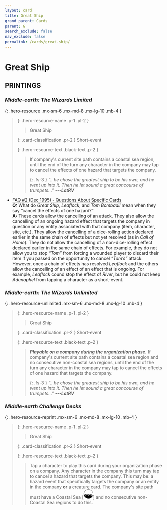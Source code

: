 ```yaml
---
layout: card
title: Great Ship
grand_parent: Cards
parent: G
search_exclude: false
nav_exclude: false
permalink: /cards/great-ship/
---
```


# Great Ship


## PRINTINGS


### _Middle-earth: The Wizards Limited_

{: .hero-resource .mx-sm-6 .mx-md-8 .mx-lg-10 .mb-4 }
> {: .hero-resource-name .p-1 .pl-2 }
> > <div class="card-mp"></div>
> > <div class="card-name">Great Ship</div>
>
> {: .card-classification .pr-2 }
> Short-event
>
> {: .hero-resource-text .black-text .p-2 }
> > If company's current site path contains a coastal sea region, until the end of the turn any character in the company may tap to cancel the effects of one hazard that targets the company. 
> > 
> > {: .fs-3 } 
> > _“...he chose the greatest ship to be his own, and he went up into it. Then he let sound a great concourse of trumpets...”_ ***---&#65279;LotRV*** 
> 

 - [FAQ #2 (Dec 1995) - Questions About Specific Cards](/original/rulings/faq-2/#questions-about-specific-cards)<br>**Q:** What do _Great Ship_, _Leaflock_, and _Tom Bombadil_ mean when they say “cancel the effects of one hazard?”<br>**A:** These cards allow the cancelling of an attack. They also allow the cancelling of an ongoing hazard effect that targets the company in question or any entity associated with that company (item, character, site, etc.). They allow the cancelling of a dice-rolling action declared earlier in the same chain of effects but not yet resolved (as in _Call of Home_). They do not allow the cancelling of a non-dice-rolling effect declared earlier in the same chain of effects. For example, they do not allow you to stop _“Tom”_ from forcing a wounded player to discard their item if you passed on the opportunity to cancel _“Tom’s”_ attack. However, once a chain of effects has resolved _Leaflock_ and the others allow the cancelling of an effect of an effect that is ongoing. For example, _Leaflock_ cound stop the effect of _River_, but he could not keep _Adunaphel_ from tapping a character as a short-event.

### _Middle-earth: The Wizards Unlimited_

{: .hero-resource-unlimited .mx-sm-6 .mx-md-8 .mx-lg-10 .mb-4 }
> {: .hero-resource-name .p-1 .pl-2 }
> > <div class="card-mp"></div>
> > <div class="card-name">Great Ship</div>
>
> {: .card-classification .pr-2 }
> Short-event
>
> {: .hero-resource-text .black-text .p-2 }
> > ***Playable on a company during the organization phase.*** If company's current site path contains a coastal sea region and no consecutive non-coastal sea regions, until the end of the turn any character in the company may tap to cancel the effects of one hazard that targets the company. 
> > 
> > {: .fs-3 } 
> > _“...he chose the greatest ship to be his own, and he went up into it. Then he let sound a great concourse of trumpets...”_ ***---&#65279;LotRV*** 
> 

### _Middle-earth Challenge Decks_

{: .hero-resource-reprint .mx-sm-6 .mx-md-8 .mx-lg-10 .mb-4 }
> {: .hero-resource-name .p-1 .pl-2 }
> > <div class="card-mp"></div>
> > <div class="card-name">Great Ship</div>
>
> {: .card-classification .pr-2 }
> Short-event
>
> {: .hero-resource-text .black-text .p-2 }
> > Tap a character to play this card during your organization phase on a company. Any character in the company this turn may tap to cancel a hazard that targets the company. This may be: a hazard event that specifically targets the company or an entity in the company **or** a creature card. The company's site path must have a Coastal Sea <nobr>[<img src="/assets/images/coastalsea.svg">]</nobr> and no consecutive non-Coastal Sea regions to do this.
> 
